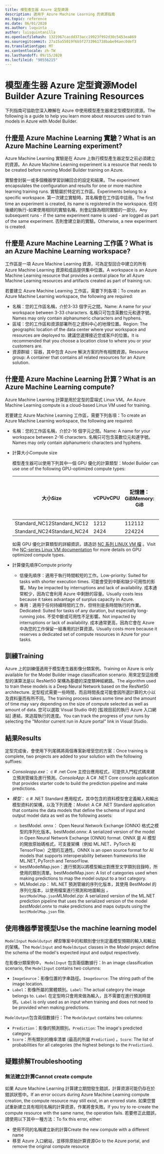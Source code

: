 ```yaml
---
title: 模型產生器 Azure 定型資源
description: 適用于 Azure Machine Learning 的資源指南
ms.topic: reference
ms.date: 06/01/2020
ms.author: luquinta
author: luisquintanilla
ms.openlocfilehash: 1321967cacdd373acc19923f992d30c5453ea869
ms.sourcegitcommit: 27a15a55019f6b5f2733961738babe94aec0def3
ms.translationtype: MT
ms.contentlocale: zh-TW
ms.lasthandoff: 09/15/2020
ms.locfileid: "90556215"
---
```

# <a name="model-builder-azure-training-resources"></a><span data-ttu-id="764f8-103">模型產生器 Azure 定型資源</span><span class="sxs-lookup"><span data-stu-id="764f8-103">Model Builder Azure Training Resources</span></span>

<span data-ttu-id="764f8-104">下列指南可協助您深入瞭解在 Azure 中使用模型產生器來定型模型的資源。</span><span class="sxs-lookup"><span data-stu-id="764f8-104">The following is a guide to help you learn more about resources used to train models in Azure with Model Builder.</span></span>

## <a name="what-is-an-azure-machine-learning-experiment"></a><span data-ttu-id="764f8-105">什麼是 Azure Machine Learning 實驗？</span><span class="sxs-lookup"><span data-stu-id="764f8-105">What is an Azure Machine Learning experiment?</span></span>

<span data-ttu-id="764f8-106">Azure Machine Learning 實驗是在 Azure 上執行模型產生器定型之前必須建立的資源。</span><span class="sxs-lookup"><span data-stu-id="764f8-106">An Azure Machine Learning experiment is a resource that needs to be created before running Model Builder training on Azure.</span></span>

<span data-ttu-id="764f8-107">實驗會封裝一或多個機器學習訓練回合的設定和結果。</span><span class="sxs-lookup"><span data-stu-id="764f8-107">The experiment encapsulates the configuration and results for one or more machine learning training runs.</span></span> <span data-ttu-id="764f8-108">實驗屬於特定的工作區。</span><span class="sxs-lookup"><span data-stu-id="764f8-108">Experiments belong to a specific workspace.</span></span> <span data-ttu-id="764f8-109">第一次建立實驗時，其名稱會在工作區中註冊。</span><span class="sxs-lookup"><span data-stu-id="764f8-109">The first time an experiment is created, its name is registered in the workspace.</span></span> <span data-ttu-id="764f8-110">任何後續的執行-如果使用相同的實驗名稱，則會記錄為相同實驗的一部分。</span><span class="sxs-lookup"><span data-stu-id="764f8-110">Any subsequent runs - if the same experiment name is used - are logged as part of the same experiment.</span></span> <span data-ttu-id="764f8-111">否則會建立新的實驗。</span><span class="sxs-lookup"><span data-stu-id="764f8-111">Otherwise, a new experiment is created.</span></span>

## <a name="what-is-an-azure-machine-learning-workspace"></a><span data-ttu-id="764f8-112">什麼是 Azure Machine Learning 工作區？</span><span class="sxs-lookup"><span data-stu-id="764f8-112">What is an Azure Machine Learning workspace?</span></span>

<span data-ttu-id="764f8-113">工作區是一項 Azure Machine Learning 資源，可為定型回合中建立的所有 Azure Machine Learning 資源和成品提供集中位置。</span><span class="sxs-lookup"><span data-stu-id="764f8-113">A workspace is an Azure Machine Learning resource that provides a central place for all Azure Machine Learning resources and artifacts created as part of training run.</span></span>

<span data-ttu-id="764f8-114">若要建立 Azure Machine Learning 工作區，需要下列各項：</span><span class="sxs-lookup"><span data-stu-id="764f8-114">To create an Azure Machine Learning workspace, the following are required:</span></span>

- <span data-ttu-id="764f8-115">名稱：您的工作區名稱，介於3-33 個字元之間。</span><span class="sxs-lookup"><span data-stu-id="764f8-115">Name: A name for your workspace between 3-33 characters.</span></span> <span data-ttu-id="764f8-116">名稱只可包含英數位元和連字號。</span><span class="sxs-lookup"><span data-stu-id="764f8-116">Names may only contain alphanumeric characters and hyphens.</span></span>
- <span data-ttu-id="764f8-117">區域：您的工作區和資源部署所在之資料中心的地理位置。</span><span class="sxs-lookup"><span data-stu-id="764f8-117">Region: The geographic location of the data center where your workspace and resources are deployed to.</span></span> <span data-ttu-id="764f8-118">建議您選擇接近您或客戶的位置。</span><span class="sxs-lookup"><span data-stu-id="764f8-118">It is recommended that you choose a location close to where you or your customers are.</span></span>
- <span data-ttu-id="764f8-119">資源群組：容器，其中包含 Azure 解決方案的所有相關資源。</span><span class="sxs-lookup"><span data-stu-id="764f8-119">Resource group: A container that contains all related resources for an Azure solution.</span></span>

## <a name="what-is-an-azure-machine-learning-compute"></a><span data-ttu-id="764f8-120">什麼是 Azure Machine Learning 計算？</span><span class="sxs-lookup"><span data-stu-id="764f8-120">What is an Azure Machine Learning compute?</span></span>

<span data-ttu-id="764f8-121">Azure Machine Learning 計算是用於定型的雲端式 Linux VM。</span><span class="sxs-lookup"><span data-stu-id="764f8-121">An Azure Machine Learning compute is a cloud-based Linux VM used for training.</span></span>

<span data-ttu-id="764f8-122">若要建立 Azure Machine Learning 工作區，需要下列各項：</span><span class="sxs-lookup"><span data-stu-id="764f8-122">To create an Azure Machine Learning workspace, the following are required:</span></span>

- <span data-ttu-id="764f8-123">名稱：您的工作區名稱，介於2-16 個字元之間。</span><span class="sxs-lookup"><span data-stu-id="764f8-123">Name: A name for your workspace between 2-16 characters.</span></span> <span data-ttu-id="764f8-124">名稱只可包含英數位元和連字號。</span><span class="sxs-lookup"><span data-stu-id="764f8-124">Names may only contain alphanumeric characters and hyphens.</span></span>
- <span data-ttu-id="764f8-125">計算大小</span><span class="sxs-lookup"><span data-stu-id="764f8-125">Compute size</span></span>

    <span data-ttu-id="764f8-126">模型產生器可以使用下列其中一個 GPU 優化的計算類型：</span><span class="sxs-lookup"><span data-stu-id="764f8-126">Model Builder can use one of the following GPU-optimized compute types:</span></span>

    | <span data-ttu-id="764f8-127">大小</span><span class="sxs-lookup"><span data-stu-id="764f8-127">Size</span></span> | <span data-ttu-id="764f8-128">vCPU</span><span class="sxs-lookup"><span data-stu-id="764f8-128">vCPU</span></span> | <span data-ttu-id="764f8-129">記憶體：GiB</span><span class="sxs-lookup"><span data-stu-id="764f8-129">Memory: GiB</span></span> | <span data-ttu-id="764f8-130">暫存儲存體 (SSD) GiB</span><span class="sxs-lookup"><span data-stu-id="764f8-130">Temp storage (SSD) GiB</span></span> | <span data-ttu-id="764f8-131">GPU</span><span class="sxs-lookup"><span data-stu-id="764f8-131">GPU</span></span> | <span data-ttu-id="764f8-132">GPU 記憶體：GiB</span><span class="sxs-lookup"><span data-stu-id="764f8-132">GPU memory: GiB</span></span> | <span data-ttu-id="764f8-133">最大資料磁碟</span><span class="sxs-lookup"><span data-stu-id="764f8-133">Max data disks</span></span> | <span data-ttu-id="764f8-134">最大 NIC</span><span class="sxs-lookup"><span data-stu-id="764f8-134">Max NICs</span></span> |
    |---|---|---|---|---|---|---|---|
    | <span data-ttu-id="764f8-135">Standard_NC12</span><span class="sxs-lookup"><span data-stu-id="764f8-135">Standard_NC12</span></span>   | <span data-ttu-id="764f8-136">12</span><span class="sxs-lookup"><span data-stu-id="764f8-136">12</span></span> | <span data-ttu-id="764f8-137">112</span><span class="sxs-lookup"><span data-stu-id="764f8-137">112</span></span> | <span data-ttu-id="764f8-138">680</span><span class="sxs-lookup"><span data-stu-id="764f8-138">680</span></span>  | <span data-ttu-id="764f8-139">2</span><span class="sxs-lookup"><span data-stu-id="764f8-139">2</span></span> | <span data-ttu-id="764f8-140">24</span><span class="sxs-lookup"><span data-stu-id="764f8-140">24</span></span> | <span data-ttu-id="764f8-141">48</span><span class="sxs-lookup"><span data-stu-id="764f8-141">48</span></span> | <span data-ttu-id="764f8-142">2</span><span class="sxs-lookup"><span data-stu-id="764f8-142">2</span></span> |
    | <span data-ttu-id="764f8-143">Standard_NC24</span><span class="sxs-lookup"><span data-stu-id="764f8-143">Standard_NC24</span></span>   | <span data-ttu-id="764f8-144">24</span><span class="sxs-lookup"><span data-stu-id="764f8-144">24</span></span> | <span data-ttu-id="764f8-145">224</span><span class="sxs-lookup"><span data-stu-id="764f8-145">224</span></span> | <span data-ttu-id="764f8-146">1440</span><span class="sxs-lookup"><span data-stu-id="764f8-146">1440</span></span> | <span data-ttu-id="764f8-147">4</span><span class="sxs-lookup"><span data-stu-id="764f8-147">4</span></span> | <span data-ttu-id="764f8-148">48</span><span class="sxs-lookup"><span data-stu-id="764f8-148">48</span></span> | <span data-ttu-id="764f8-149">64</span><span class="sxs-lookup"><span data-stu-id="764f8-149">64</span></span> | <span data-ttu-id="764f8-150">4</span><span class="sxs-lookup"><span data-stu-id="764f8-150">4</span></span> |

    <span data-ttu-id="764f8-151">如需 GPU 優化計算類型的詳細資訊，請造訪 [NC 系列 LINUX VM 檔](/azure/virtual-machines/nc-series?bc=%252fazure%252fvirtual-machines%252flinux%252fbreadcrumb%252ftoc.json&toc=%252fazure%252fvirtual-machines%252flinux%252ftoc.json) 。</span><span class="sxs-lookup"><span data-stu-id="764f8-151">Visit the [NC-series Linux VM documentation](/azure/virtual-machines/nc-series?bc=%252fazure%252fvirtual-machines%252flinux%252fbreadcrumb%252ftoc.json&toc=%252fazure%252fvirtual-machines%252flinux%252ftoc.json) for more details on GPU optimized compute types.</span></span>
- <span data-ttu-id="764f8-152">計算優先順序</span><span class="sxs-lookup"><span data-stu-id="764f8-152">Compute priority</span></span>

  - <span data-ttu-id="764f8-153">低優先順序：適用于執行時間較短的工作。</span><span class="sxs-lookup"><span data-stu-id="764f8-153">Low-priority: Suited for tasks with shorter execution times.</span></span> <span data-ttu-id="764f8-154">可能會受到中斷和缺少可用性的影響。</span><span class="sxs-lookup"><span data-stu-id="764f8-154">May be impacted by interruptions and lack of availability.</span></span> <span data-ttu-id="764f8-155">成本通常較少，因為它會利用 Azure 中剩餘的容量。</span><span class="sxs-lookup"><span data-stu-id="764f8-155">Usually costs less because it takes advantage of surplus capacity in Azure.</span></span>
  - <span data-ttu-id="764f8-156">專用：適用于任何持續時間的工作，但特別是長時間執行的作業。</span><span class="sxs-lookup"><span data-stu-id="764f8-156">Dedicated: Suited for tasks of any duration, but especially long-running jobs.</span></span> <span data-ttu-id="764f8-157">不受中斷或可用性不足影響。</span><span class="sxs-lookup"><span data-stu-id="764f8-157">Not impacted by interruptions or lack of availability.</span></span> <span data-ttu-id="764f8-158">成本通常更高，因為它會在 Azure 中為您的工作保留一組專用的計算資源。</span><span class="sxs-lookup"><span data-stu-id="764f8-158">Usually costs more because it reserves a dedicated set of compute resources in Azure for your tasks.</span></span>

## <a name="training"></a><span data-ttu-id="764f8-159">訓練</span><span class="sxs-lookup"><span data-stu-id="764f8-159">Training</span></span>

<span data-ttu-id="764f8-160">Azure 上的訓練僅適用于模型產生器影像分類案例。</span><span class="sxs-lookup"><span data-stu-id="764f8-160">Training on Azure is only available for the Model Builder image classification scenario.</span></span> <span data-ttu-id="764f8-161">用來定型這些模型的演算法是以 ResNet50 架構為基礎的深度類神經網路。</span><span class="sxs-lookup"><span data-stu-id="764f8-161">The algorithm used to train these models is a Deep Neural Network based on the ResNet50 architecture.</span></span> <span data-ttu-id="764f8-162">定型程式需要一些時間，而且時間長度可能會因所選計算的大小以及資料量而有所不同。</span><span class="sxs-lookup"><span data-stu-id="764f8-162">The training process takes some time and the amount of time may vary depending on the size of compute selected as well as amount of data.</span></span> <span data-ttu-id="764f8-163">您可以選取 Visual Studio 中的 [監視目前的執行 Azure 入口網站] 連結，來追蹤執行的進度。</span><span class="sxs-lookup"><span data-stu-id="764f8-163">You can track the progress of your runs by selecting the "Monitor current run in Azure portal" link in Visual Studio.</span></span>

## <a name="results"></a><span data-ttu-id="764f8-164">結果</span><span class="sxs-lookup"><span data-stu-id="764f8-164">Results</span></span>

<span data-ttu-id="764f8-165">定型完成後，會使用下列尾碼將兩個專案新增至您的方案：</span><span class="sxs-lookup"><span data-stu-id="764f8-165">Once training is complete, two projects are added to your solution with the following suffixes:</span></span>

- <span data-ttu-id="764f8-166">*Consoleapp.exe*： c # .net Core 主控台應用程式，可提供入門程式碼來建立預測管線及進行預測。</span><span class="sxs-lookup"><span data-stu-id="764f8-166">*ConsoleApp*: A C# .NET Core console application that provides starter code to build the prediction pipeline and make predictions.</span></span>
- <span data-ttu-id="764f8-167">*模型*： c # .NET Standard 應用程式，其中包含的資料模型會定義輸入和輸出模型資料的架構，以及下列資產：</span><span class="sxs-lookup"><span data-stu-id="764f8-167">*Model*: A C# .NET Standard application that contains the data models that define the schema of input and output model data as well as the following assets:</span></span>

  - <span data-ttu-id="764f8-168">bestModel. onnx： Open Neural Network Exchange (ONNX) 格式之模型的序列化版本。</span><span class="sxs-lookup"><span data-stu-id="764f8-168">bestModel.onnx: A serialized version of the model in Open Neural Network Exchange (ONNX) format.</span></span> <span data-ttu-id="764f8-169">ONNX 是 AI 模型的開放原始碼格式，可支援架構（例如 ML.NET、PyTorch 和 TensorFlow）之間的互通性。</span><span class="sxs-lookup"><span data-stu-id="764f8-169">ONNX is an open source format for AI models that supports interoperability between frameworks like ML.NET, PyTorch and TensorFlow.</span></span>
  - <span data-ttu-id="764f8-170">bestModelMap.json：進行預測以將模型輸出對應至文字類別目錄時，所使用的類別清單。</span><span class="sxs-lookup"><span data-stu-id="764f8-170">bestModelMap.json: A list of categories used when making predictions to map the model output to a text category.</span></span>
  - <span data-ttu-id="764f8-171">MLModel.zip： ML.NET 預測管線的序列化版本，其使用 BestModel 的序列化版本，以使用檔案進行預測和地圖輸出 *。* `bestModelMap.json`</span><span class="sxs-lookup"><span data-stu-id="764f8-171">MLModel.zip: A serialized version of the ML.NET prediction pipeline that uses the serialized version of the model *bestModel.onnx* to make predictions and maps outputs using the `bestModelMap.json` file.</span></span>

## <a name="use-the-machine-learning-model"></a><span data-ttu-id="764f8-172">使用機器學習模型</span><span class="sxs-lookup"><span data-stu-id="764f8-172">Use the machine learning model</span></span>

<span data-ttu-id="764f8-173">`ModelInput` `ModelOutput` *模型*專案中的和類別會分別定義模型預期的輸入和輸出的架構。</span><span class="sxs-lookup"><span data-stu-id="764f8-173">The `ModelInput` and `ModelOutput` classes in the *Model* project define the schema of the model's expected input and output respectively.</span></span>

<span data-ttu-id="764f8-174">在影像分類案例中， `ModelInput` 包含兩個數據行：</span><span class="sxs-lookup"><span data-stu-id="764f8-174">In an image classification scenario, the `ModelInput` contains two columns:</span></span>

- <span data-ttu-id="764f8-175">`ImageSource`：影像位置的字串路徑。</span><span class="sxs-lookup"><span data-stu-id="764f8-175">`ImageSource`: The string path of the image location.</span></span>
- <span data-ttu-id="764f8-176">`Label`：影像所屬的實體類別。</span><span class="sxs-lookup"><span data-stu-id="764f8-176">`Label`: The actual category the image belongs to.</span></span> <span data-ttu-id="764f8-177">`Label` 在定型時只會用來做為輸入，且不需要在進行預測時提供。</span><span class="sxs-lookup"><span data-stu-id="764f8-177">`Label` is only used as an input when training and does not need to be provided when making predictions.</span></span>

<span data-ttu-id="764f8-178">`ModelOutput`包含兩個數據行：</span><span class="sxs-lookup"><span data-stu-id="764f8-178">The `ModelOutput` contains two columns:</span></span>

- <span data-ttu-id="764f8-179">`Prediction`：影像的預測類別。</span><span class="sxs-lookup"><span data-stu-id="764f8-179">`Prediction`: The image's predicted category.</span></span>
- <span data-ttu-id="764f8-180">`Score`：所有類別的機率清單 (最高的所屬 `Prediction`) 。</span><span class="sxs-lookup"><span data-stu-id="764f8-180">`Score`: The list of probabilities for all categories (the highest belongs to the `Prediction`).</span></span>

## <a name="troubleshooting"></a><span data-ttu-id="764f8-181">疑難排解</span><span class="sxs-lookup"><span data-stu-id="764f8-181">Troubleshooting</span></span>

### <a name="cannot-create-compute"></a><span data-ttu-id="764f8-182">無法建立計算</span><span class="sxs-lookup"><span data-stu-id="764f8-182">Cannot create compute</span></span>

<span data-ttu-id="764f8-183">如果 Azure Machine Learning 計算建立期間發生錯誤，計算資源可能仍存在於錯誤狀態中。</span><span class="sxs-lookup"><span data-stu-id="764f8-183">If an error occurs during Azure Machine Learning compute creation, the compute resource may still exist, in an errored state.</span></span> <span data-ttu-id="764f8-184">如果您嘗試重新建立具有相同名稱的計算資源，作業將會失敗。</span><span class="sxs-lookup"><span data-stu-id="764f8-184">If you try to re-create the compute resource with the same name, the operation fails.</span></span> <span data-ttu-id="764f8-185">若要修正此錯誤，請使用以下其中一種方法：</span><span class="sxs-lookup"><span data-stu-id="764f8-185">To fix this error, either:</span></span>

- <span data-ttu-id="764f8-186">使用不同的名稱建立新的計算</span><span class="sxs-lookup"><span data-stu-id="764f8-186">Create the new compute with a different name</span></span>
- <span data-ttu-id="764f8-187">移至 Azure 入口網站，並移除原始計算資源</span><span class="sxs-lookup"><span data-stu-id="764f8-187">Go to the Azure portal, and remove the original compute resource</span></span>
